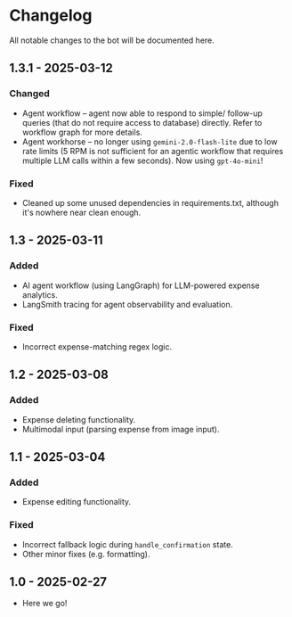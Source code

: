# Changelog

All notable changes to the bot will be documented here.


## 1.3.1 - 2025-03-12

### Changed
- Agent workflow &ndash; agent now able to respond to simple/ follow-up queries (that do not require access to database) directly. Refer to workflow graph for more details.
- Agent workhorse &ndash; no longer using `gemini-2.0-flash-lite` due to low rate limits (5 RPM is not sufficient for an agentic workflow that requires multiple LLM calls within a few seconds). Now using `gpt-4o-mini`!

### Fixed
- Cleaned up some unused dependencies in requirements.txt, although it's nowhere near clean enough.


## 1.3 - 2025-03-11

### Added
- AI agent workflow (using LangGraph) for LLM-powered expense analytics.
- LangSmith tracing for agent observability and evaluation.

### Fixed
- Incorrect expense-matching regex logic.


## 1.2 - 2025-03-08

### Added
- Expense deleting functionality.
- Multimodal input (parsing expense from image input).


## 1.1 - 2025-03-04

### Added
- Expense editing functionality.

### Fixed
- Incorrect fallback logic during `handle_confirmation` state.
- Other minor fixes (e.g. formatting).


## 1.0 - 2025-02-27

- Here we go!
